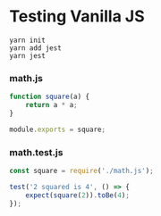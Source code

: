# Testing Vanilla JS

```
yarn init
yarn add jest
yarn jest
```

### math.js

```js
function square(a) {
    return a * a;
}

module.exports = square;
```

### math.test.js

```js
const square = require('./math.js');

test('2 squared is 4', () => {
    expect(square(2)).toBe(4);
});
```
